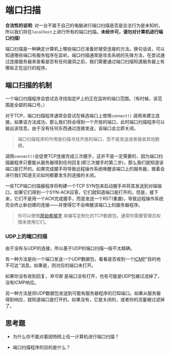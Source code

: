 # 端口扫描

**合法性的说明**: 对一台不属于自己的电脑进行端口扫描是否是合法行为是未知的，所以我们将在`localhost`上进行所有的端口扫描。**未经许可，请勿对计算机进行端口扫描!**

端口扫描是一种确定计算机上哪些端口已准备好接受连接的方法。换句话说，可以知道哪些端口有服务程序在监听。端口扫描通常是攻击系统的先锋方法，在尝试通过连接服务器来查看是否有任何漏洞之前，我们需要通过端口扫描知道服务器上有哪些正在运行的程序。

## 端口扫描的机制

一个端口扫描程序会尝试去寻找指定IP上的正在监听的端口范围。（有时候，该范围是全部的端口号。）

对于TCP，端口扫描程序通常会尝试在候选端口上使用`connect()` 调用来建立连接，如果该方法成功，那么我们将会得到一个开放的端口，此时端口扫描程序可以输出该信息。由于没有任何东西通过连接发送，该端口会立即关闭。

> 端口扫描程序的作用是扫描寻找开放的端口，而不是发送或者接收其他数据。

调用`connect()`会促使TCP连接完成三次握手，这并不是一定需要的，因为端口扫描器程序只要能从服务器得到任何回复(即三次握手的第二步)，那么我们就知道该端口是打开的。如果完成握手将导致远程操作系统唤醒该端口上的服务器，接着会进行我们知道无论如何都要发生的连接的关闭。

一些TCP端口扫描器程序将构建一个TCP SYN包来启动握手并将其发送到对端端口，如果它们得到一个SYN-ACK应答，它们就知道端口是打开的。但是，接下来，它们不是用一个ACK完成握手，而是发送一个RST(重置)，导致远程操作系统完全终止新创建的连接——并使得它不会唤醒该端口上的服务器程序。

> 你可以使用[原始套接字](https://en.wikipedia.org/wiki/Network_socket#Types)
> 来编写定制化的TCP数据包。通常你需要管理员权限来使用它们。

### UDP上的端口扫描

由于没有与UDP的连接，所以基于UDP的端口扫描一般不太精确。

有一种方法是向一个端口发送一个UDP数据包，看看是否收到一个[ICMP](https://en.wikipedia.org/wiki/Internet_Control_Message_Protocol)“目的地不可达”消息。如果是，则对应的端口未打开。

如果你没有收到回复，_有可能_ 是端口没有打开，也有可能是UDP包被过滤掉了，没有ICMP响应。

另一种方法是将UDP数据包发送到可能有服务器程序的已知端口。如果从服务器得到响应，就知道端口是打开的。如果没有，它是关闭的，或者你的流量被过滤掉了。

## 思考题

* 为什么你不能对着因特网上任一计算机进行端口扫描？
  
* 端口扫描程序的目的是什么？
  